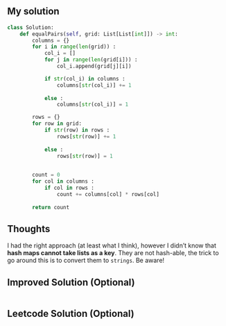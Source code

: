 ## My solution

```python
class Solution:
    def equalPairs(self, grid: List[List[int]]) -> int:
        columns = {}
        for i in range(len(grid)) :
            col_i = []
            for j in range(len(grid[i])) : 
                col_i.append(grid[j][i])

            if str(col_i) in columns : 
                columns[str(col_i)] += 1
            
            else :
                columns[str(col_i)] = 1

        rows = {}
        for row in grid: 
            if str(row) in rows :
                rows[str(row)] += 1
            
            else :
                rows[str(row)] = 1
            

        count = 0    
        for col in columns :
            if col in rows :
                count += columns[col] * rows[col]
        
        return count
```

## Thoughts

I had the right approach (at least what I think), however I didn’t know that **hash maps cannot take lists as a key**. They are not hash-able, the trick to go around this is to convert them to `strings`. Be aware!
## Improved Solution (Optional)

```python

```

## Leetcode Solution (Optional)

```python

```